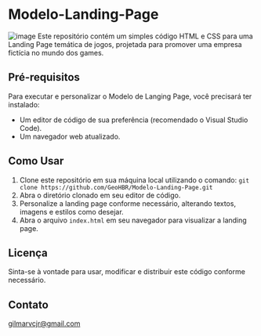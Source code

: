 # Modelo-Landing-Page
![image](https://github.com/GeoHBR/Modelo-Landing-Page/assets/83028395/0dbf557d-dcbf-492a-93c7-701daaada546)
Este repositório contém um simples código HTML e CSS para uma Landing Page temática de jogos, projetada para promover uma empresa fictícia no mundo dos games.

## Pré-requisitos
Para executar e personalizar o Modelo de Langing Page, você precisará ter instalado:

- Um editor de código de sua preferência (recomendado o Visual Studio Code).
- Um navegador web atualizado.

## Como Usar

1. Clone este repositório em sua máquina local utilizando o comando: `git clone https://github.com/GeoHBR/Modelo-Landing-Page.git`
2. Abra o diretório clonado em seu editor de código.
3. Personalize a landing page conforme necessário, alterando textos, imagens e estilos como desejar.
4. Abra o arquivo `index.html` em seu navegador para visualizar a landing page.

## Licença
Sinta-se à vontade para usar, modificar e distribuir este código conforme necessário.

## Contato
gilmarvcjr@gmail.com
